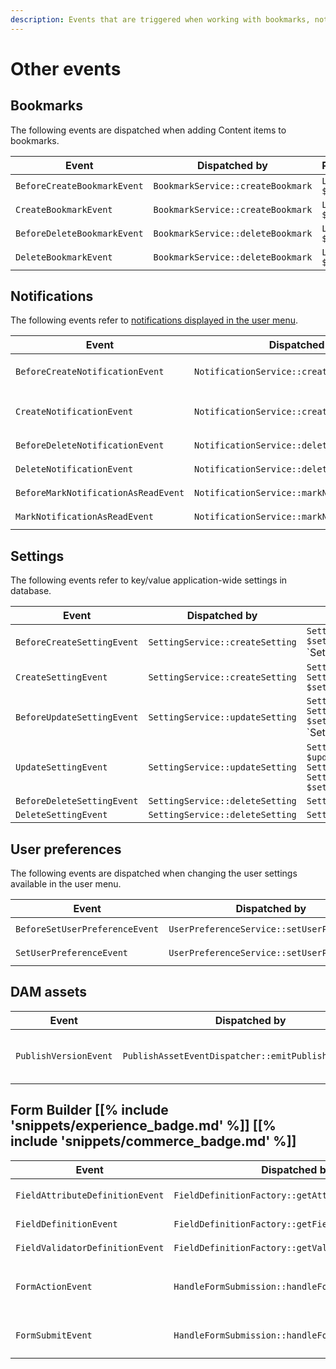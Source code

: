 ```yaml
---
description: Events that are triggered when working with bookmarks, notifications, settings, forms and others.
---
```


# Other events

## Bookmarks

The following events are dispatched when adding Content items to bookmarks.

| Event | Dispatched by | Properties |
|---|---|---|
|`BeforeCreateBookmarkEvent`|`BookmarkService::createBookmark`|`Location $location`|
|`CreateBookmarkEvent`|`BookmarkService::createBookmark`|`Location $location`|
|`BeforeDeleteBookmarkEvent`|`BookmarkService::deleteBookmark`|`Location $location`|
|`DeleteBookmarkEvent`|`BookmarkService::deleteBookmark`|`Location $location`|

## Notifications

The following events refer to [notifications displayed in the user menu](notifications.md#create-custom-notifications).

| Event | Dispatched by | Properties |
|---|---|---|
|`BeforeCreateNotificationEvent`|`NotificationService::createNotification`|`CreateStruct $createStruct`</br>`Notification|null $notification`|
|`CreateNotificationEvent`|`NotificationService::createNotification`|`Notification $notification`</br>`CreateStruct $createStruct`|
|`BeforeDeleteNotificationEvent`|`NotificationService::deleteNotification`|`Notification $notification`|
|`DeleteNotificationEvent`|`NotificationService::deleteNotification`|`Notification $notification`|
|`BeforeMarkNotificationAsReadEvent`|`NotificationService::markNotificationAsRead`|`Notification $notification`|
|`MarkNotificationAsReadEvent`|`NotificationService::markNotificationAsRead`|`Notification $notification`|

## Settings

The following events refer to key/value application-wide settings in database.

| Event | Dispatched by | Properties |
|---|---|---|
|`BeforeCreateSettingEvent`|`SettingService::createSetting`|`SettingCreateStruct $settingCreateStruct`</br>`Setting|null $setting`|
|`CreateSettingEvent`|`SettingService::createSetting`|`Setting $setting`</br>`SettingCreateStruct $settingCreateStruct`|
|`BeforeUpdateSettingEvent`|`SettingService::updateSetting`|`Setting $setting`</br>`SettingUpdateStruct $settingUpdateStruct`</br>`Setting|null $updatedSetting`|
|`UpdateSettingEvent`|`SettingService::updateSetting`|`Setting $updatedSetting`</br>`Setting $setting`</br>`SettingUpdateStruct $settingUpdateStruct`|
|`BeforeDeleteSettingEvent`|`SettingService::deleteSetting`|`Setting $setting`|
|`DeleteSettingEvent`|`SettingService::deleteSetting`|`Setting $setting`|

## User preferences

The following events are dispatched when changing the user settings available in the user menu.

| Event | Dispatched by | Properties |
|---|---|---|
|`BeforeSetUserPreferenceEvent`|`UserPreferenceService::setUserPreference`|`UserPreferenceSetStruct[] $userPreferenceSetStructs`|
|`SetUserPreferenceEvent`|`UserPreferenceService::setUserPreference`|`UserPreferenceSetStruct[] $userPreferenceSetStructs`|

## DAM assets 

| Event | Dispatched by | Properties |
|---|---|---|
|`PublishVersionEvent`|`PublishAssetEventDispatcher::emitPublishAssetEvent`|`Content $content`</br>`Connector\Dam\AssetIdentifier $assetIdentifier`</br>`Connector\Dam\AssetSource $assetSource`|

## Form Builder [[% include 'snippets/experience_badge.md' %]] [[% include 'snippets/commerce_badge.md' %]]

| Event | Dispatched by | Properties |
|---|---|---|
|`FieldAttributeDefinitionEvent`|`FieldDefinitionFactory::getAttributesDefinitions`|`FieldAttributeDefinitionBuilder $definitionBuilder`</br>`array $configuration`|
|`FieldDefinitionEvent`|`FieldDefinitionFactory::getFieldDefinition`|`FieldDefinitionBuilder $definitionBuilder`</br>`array $configuration`|
|`FieldValidatorDefinitionEvent`|`FieldDefinitionFactory::getValidatorsDefinitions`|`FieldDefinitionBuilder $definitionBuilder`</br>`array $configuration`|
|`FormActionEvent`|`HandleFormSubmission::handleFormSubmission`|`ContentView $contentView`</br>`Ibexa\Contracts\FormBuilder\FieldType\Model\Form  $form`</br>`string $action`</br>`mixed  $data`|
|`FormSubmitEvent`|`HandleFormSubmission::handleFormSubmission`|`ContentView $contentView`</br>`Ibexa\Contracts\FormBuilder\FieldType\Model\Form $form`</br>`array $data`|
